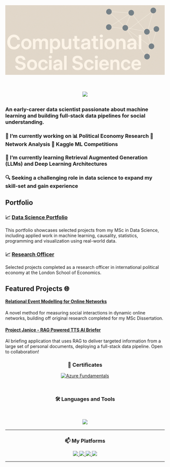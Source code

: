 <img src="https://github.com/Ry-Rousseau/Ry-Rousseau/blob/main/title_banner.png" alt="title_banner">

<h1 align="center">
  <img src="https://readme-typing-svg.herokuapp.com/?font=Nunito+Sans&size=45&center=true&vCenter=true&width=700&height=80&color=2C2C2C&duration=4000&lines=Welcome+!+👋;+I'm+Ryan+Rousseau;" />
</h1>


### An early-career data scientist passionate about machine learning and building full-stack data pipelines for social understanding.
### 🔭 I’m currently working on 📊 Political Economy Research 🧠 Network Analysis 🧰 Kaggle ML Competitions    
### 🌱 I’m currently learning Retrieval Augmented Generation (LLMs) and Deep Learning Architectures

### 🔍 Seeking a challenging role in data science to expand my skill-set and gain experience

## Portfolio

### 📈 **[Data Science Portfolio](https://github.com/yourusername/data-science-portfolio)**

This portfolio showcases selected projects from my MSc in Data Science, including applied work in machine learning, causality, statistics, programming and visualization using real-world data.

### 📈 **[Research Officer](https://github.com/yourusername/research-officer)**

Selected projects completed as a research officer in international political economy at the London School of Economics.

## Featured Projects 🌐

#### **[Relational Event Modelling for Online Networks](https://github.com/yourusername/research-officer)**
A novel method for measuring social interactions in dynamic online networks, building off original research completed for my MSc Dissertation.

#### **[Project Janice - RAG Powered TTS AI Briefer](https://github.com/yourusername/research-officer)**
AI briefing application that uses RAG to deliver targeted information from a large set of personal documents, deploying a full-stack data pipeline. Open to collaboration!

<h3 align="center">📜 Certificates</h3>

<p align="center">
  <a href="https://www.credly.com/badges/5917b3f4-5ed9-4a10-94cc-6083177f0573" target="_blank">
    <img src="https://images.credly.com/size/340x340/images/4136ced8-75d5-4afb-8677-40b6236e2672/azure-ai-fundamentals-600x600.png" alt="Azure Fundamentals" width="100"/>
  </a>
</p>

<br>

<h3 align="center">🛠️ Languages and Tools</h3>
<br>
<p align="center">
  <img src="https://skillicons.dev/icons?i=python,r,pytorch,scikitlearn,latex,postgres,git,vscode,azure,gcp" />
</p>
<hr>

<h3 align="center">📫 My Platforms</h3>
<div align="center">
  <a href="ryanhrousseau@gmail.com">
    <img src="https://img.shields.io/badge/Gmail-333333?style=for-the-badge&logo=gmail&logoColor=red" />
  </a>
  <a href="https://www.linkedin.com/in/ryan-rousseau-24104b230/" target="_blank">
    <img src="https://img.shields.io/badge/LinkedIn-0077B5?style=for-the-badge&logo=linkedin&logoColor=white" target="_blank" />
  </a>
  <a href="https://www.kaggle.com/ryanrousseau" target="_blank">
    <img src="https://img.shields.io/badge/Kaggle-20BEFF?style=for-the-badge&logo=kaggle&logoColor=white" />
  </a>
  <a href="https://www.lse.ac.uk/international-relations/people/rousseau" target="_blank">
  <img src="https://img.shields.io/badge/LSE-E41F26?style=for-the-badge&logoColor=white" />
  </a>
</div>

<hr>

<!--
**Ry-Rousseau/Ry-Rousseau** is a ✨ _special_ ✨ repository because its `README.md` (this file) appears on your GitHub profile.

Here are some ideas to get you started:

- 🔭 I’m currently working on ...
- 🌱 I’m currently learning ...
- 👯 I’m looking to collaborate on ...
- 🤔 I’m looking for help with ...
- 💬 Ask me about ...
- 📫 How to reach me: ...
- 😄 Pronouns: ...
- ⚡ Fun fact: ...
-->
